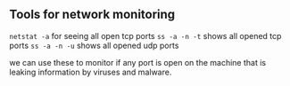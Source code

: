 ## Tools for network monitoring
`netstat -a` for seeing all open tcp ports
`ss -a -n -t` shows all opened tcp ports
`ss -a -n -u` shows all opened udp ports

we can use these to monitor if any port is open on the machine that is leaking information by viruses and malware.
